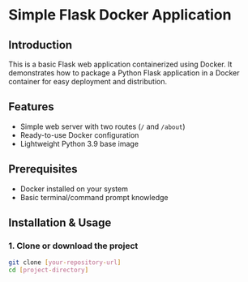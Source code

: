 # Simple Flask Docker Application

## Introduction
This is a basic Flask web application containerized using Docker. It demonstrates how to package a Python Flask application in a Docker container for easy deployment and distribution.

## Features
- Simple web server with two routes (`/` and `/about`)
- Ready-to-use Docker configuration
- Lightweight Python 3.9 base image

## Prerequisites
- Docker installed on your system
- Basic terminal/command prompt knowledge

## Installation & Usage

### 1. Clone or download the project
```bash
git clone [your-repository-url]
cd [project-directory]

